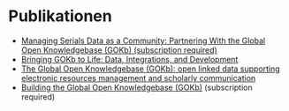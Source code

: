 # Publikationen

-   [Managing Serials Data as a Community: Partnering With the Global
    Open Knowledgebase (GOKb) (subscription
    required)](http://www.tandfonline.com/doi/full/10.1080/00987913.2015.1064853)
-   [Bringing GOKb to Life: Data, Integrations, and
    Development](http://docs.lib.purdue.edu/cgi/viewcontent.cgi?article=1557&context=charleston)
-   [The Global Open Knowledgebase (GOKb): open linked data supporting
    electronic resources management and scholarly
    communication](http://insights.uksg.org/article/10.1629/uksg.217/)
-   [Building the Global Open Knowledgebase
    (GOKb)](http://www.sciencedirect.com/science/article/pii/S0098791313001299) (subscription
    required)